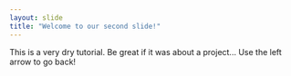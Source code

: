 ```yaml
---
layout: slide
title: "Welcome to our second slide!"
---
```

This is a very dry tutorial. Be great if it was about a project...
Use the left arrow to go back!
